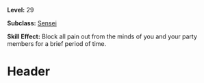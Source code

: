 <!-- TITLE: Skill: Perfect Calm -->
<!-- SUBTITLE:  -->

**Level:** 29

**Subclass:** [Sensei](sensei)

**Skill Effect:** Block all pain out from the minds of you and your party members for a brief period of time.

# Header